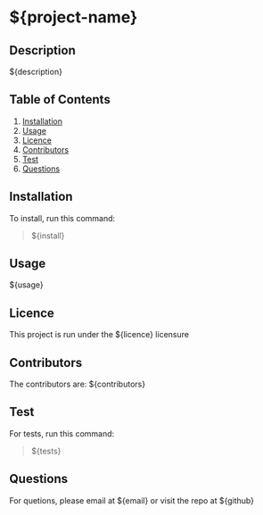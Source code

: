 # ${project-name}

## Description
${description}

## Table of Contents
1. [Installation](#installation)
2. [Usage](#usage)
3. [Licence](#licence)
4. [Contributors](#contributors)
5. [Test](#test)
6. [Questions](#questions)


## Installation <div id='installation'/>
To install, run this command:
>${install}

## Usage <div id='usage'/>
${usage}

## Licence <div id='licence'/>
This project is run under the ${licence} licensure

## Contributors <div id='contributors'/>
The contributors are: ${contributors}


## Test <div id='test'/>
For tests, run this command:
>${tests}

## Questions <div id='questions'/>
For quetions, please email at ${email} or visit the repo at ${github}